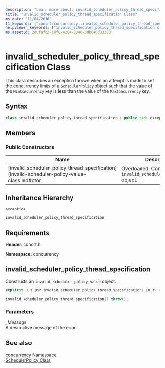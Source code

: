 ```yaml
---
description: "Learn more about: invalid_scheduler_policy_thread_specification Class"
title: "invalid_scheduler_policy_thread_specification Class"
ms.date: "11/04/2016"
f1_keywords: ["concrt/concurrency::invalid_scheduler_policy_thread_specification"]
helpviewer_keywords: ["invalid_scheduler_policy_thread_specification class"]
ms.assetid: 2d0fafb2-18f8-4284-8040-3db640d33303
---
```

# invalid_scheduler_policy_thread_specification Class

This class describes an exception thrown when an attempt is made to set the concurrency limits of a `SchedulerPolicy` object such that the value of the `MinConcurrency` key is less than the value of the `MaxConcurrency` key.

## Syntax

```cpp
class invalid_scheduler_policy_thread_specification : public std::exception;
```

## Members

### Public Constructors

|Name|Description|
|----------|-----------------|
|[invalid_scheduler_policy_thread_specification](invalid-scheduler-policy-value-class.md#ctor|Overloaded. Constructs an `invalid_scheduler_policy_value` object.|

## Inheritance Hierarchy

`exception`

`invalid_scheduler_policy_thread_specification`

## Requirements

**Header:** concrt.h

**Namespace:** concurrency

## <a name="ctor"></a> invalid_scheduler_policy_thread_specification

Constructs an `invalid_scheduler_policy_value` object.

```cpp
explicit _CRTIMP invalid_scheduler_policy_thread_specification(_In_z_ const char* _Message) throw();

invalid_scheduler_policy_thread_specification() throw();
```

### Parameters

*_Message*<br/>
A descriptive message of the error.

## See also

[concurrency Namespace](concurrency-namespace.md)<br/>
[SchedulerPolicy Class](schedulerpolicy-class.md)
